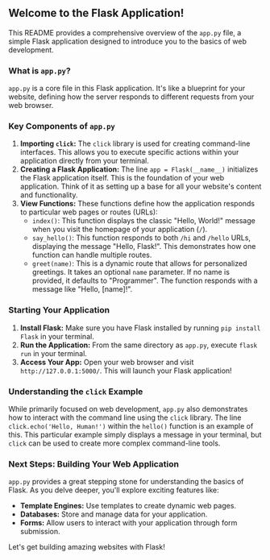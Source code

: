 ## Welcome to the Flask Application!

This README provides a comprehensive overview of the `app.py` file, a simple Flask application designed to introduce you to the basics of web development.

### What is `app.py`?

`app.py` is a core file in this Flask application. It's like a blueprint for your website, defining how the server responds to different requests from your web browser. 

### Key Components of `app.py`

1. **Importing `click`:** The `click` library is used for creating command-line interfaces. This allows you to execute specific actions within your application directly from your terminal. 
2. **Creating a Flask Application:** The line `app = Flask(__name__)` initializes the Flask application itself. This is the foundation of your web application. Think of it as setting up a base for all your website's content and functionality. 
3. **View Functions:** These functions define how the application responds to particular web pages or routes (URLs):
    *  `index()`: This function displays the classic "Hello, World!" message when you visit the homepage of your application (`/`).
    *  `say_hello()`: This function responds to both `/hi` and `/hello` URLs, displaying the message "Hello, Flask!".  This demonstrates how one function can handle multiple routes.
    *  `greet(name)`: This is a dynamic route that allows for personalized greetings. It takes an optional `name` parameter.  If no name is provided, it defaults to "Programmer". The function responds with a message like "Hello, [name]!".

### Starting Your Application

1. **Install Flask:** Make sure you have Flask installed by running `pip install Flask` in your terminal.
2. **Run the Application:** From the same directory as `app.py`, execute `flask run` in your terminal. 
3. **Access Your App:** Open your web browser and visit `http://127.0.0.1:5000/`. This will launch your Flask application!

### Understanding the `click` Example

While primarily focused on web development, `app.py` also demonstrates how to interact with the command line using the `click` library. The line `click.echo('Hello, Human!')`  within the `hello()` function is an example of this. This particular example simply displays a message in your terminal, but `click` can be used to create more complex command-line tools.

### Next Steps: Building Your Web Application

`app.py` provides a great stepping stone for understanding the basics of Flask. As you delve deeper, you'll explore exciting features like:

* **Template Engines:**  Use templates to create dynamic web pages.
* **Databases:**  Store and manage data for your application.
* **Forms:**  Allow users to interact with your application through form submission.

Let's get building amazing websites with Flask! 
